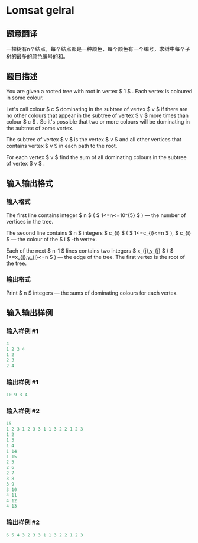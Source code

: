 # Lomsat gelral

## 题意翻译

一棵树有n个结点，每个结点都是一种颜色，每个颜色有一个编号，求树中每个子树的最多的颜色编号的和。

## 题目描述

You are given a rooted tree with root in vertex $ 1 $ . Each vertex is coloured in some colour.

Let's call colour $ c $ dominating in the subtree of vertex $ v $ if there are no other colours that appear in the subtree of vertex $ v $ more times than colour $ c $ . So it's possible that two or more colours will be dominating in the subtree of some vertex.

The subtree of vertex $ v $ is the vertex $ v $ and all other vertices that contains vertex $ v $ in each path to the root.

For each vertex $ v $ find the sum of all dominating colours in the subtree of vertex $ v $ .

## 输入输出格式

### 输入格式

The first line contains integer $ n $ ( $ 1<=n<=10^{5} $ ) — the number of vertices in the tree.

The second line contains $ n $ integers $ c_{i} $ ( $ 1<=c_{i}<=n $ ), $ c_{i} $ — the colour of the $ i $ -th vertex.

Each of the next $ n-1 $ lines contains two integers $ x_{j},y_{j} $ ( $ 1<=x_{j},y_{j}<=n $ ) — the edge of the tree. The first vertex is the root of the tree.

### 输出格式

Print $ n $ integers — the sums of dominating colours for each vertex.

## 输入输出样例

### 输入样例 #1

```cpp
4
1 2 3 4
1 2
2 3
2 4

```
### 输出样例 #1

```cpp
10 9 3 4

```
### 输入样例 #2

```cpp
15
1 2 3 1 2 3 3 1 1 3 2 2 1 2 3
1 2
1 3
1 4
1 14
1 15
2 5
2 6
2 7
3 8
3 9
3 10
4 11
4 12
4 13

```
### 输出样例 #2

```cpp
6 5 4 3 2 3 3 1 1 3 2 2 1 2 3

```
